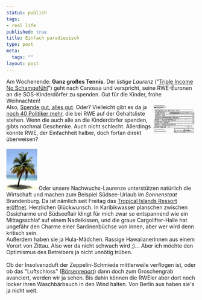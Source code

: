 ```yaml
--- 
status: publish
tags: 
- real life
published: true
title: Einfach paradiesisch
type: post
meta: 
  tags: ""
layout: post
---
```

Am Wochenende: <span style="font-weight: bold;">Ganz großes Tennis.</span> Der <span style="font-style: italic;">listige Laurenz</span> (&quot;<a href="http://www.taz.de/pt/2004/12/21/a0074.nf/text" title="http://www.taz.de/pt/2004/12/21/a0074.nf/text" onmouseover="window.status='http://www.taz.de/pt/2004/12/21/a0074.nf/text';return true;" onmouseout="window.status='';return true;">Triple Income No Schamgefühl</a>&quot;) geht nach Canossa und verspricht, seine RWE-Euronen an die SOS-Kinderdörfer zu spenden. Gut für die Kinder, frohe Weihnachten!<br /><img width="110" hspace="5" height="78" border="0" align="right" src="/media/wp/allgemein/ueberweisung.serendipityThumb.jpg" alt=""  />Also, <a href="http://www.tagesschau.de/aktuell/meldungen/0,1185,OID3891312_TYP6_THE_NAV_REF1_BAB,00.html" title="http://www.tagesschau.de/aktuell/meldungen/0,1185,OID3891312_TYP6_THE_NAV_REF1_BAB,00.html" onmouseover="window.status='http://www.tagesschau.de/aktuell/meldungen/0,1185,OID3891312_TYP6_THE_NAV_REF1_BAB,00.html';return true;" onmouseout="window.status='';return true;">Spende gut, alles gut</a>. Oder? Vielleicht gibt es da ja <a href="http://www.spiegel.de/politik/deutschland/0,1518,333845,00.html" title="http://www.spiegel.de/politik/deutschland/0,1518,333845,00.html" onmouseover="window.status='http://www.spiegel.de/politik/deutschland/0,1518,333845,00.html';return true;" onmouseout="window.status='';return true;">noch 40 Politiker mehr</a>, die bei RWE auf der Gehaltsliste stehen. Wenn die auch alle an die Kinderdörfer spenden, gibts nochmal Geschenke. Auch nicht schlecht. Allerdings könnte RWE, der Einfachheit halber, doch fortan direkt überweisen?<br /><br /><img width="82" height="110" class="alignleft border" src="/media/wp/allgemein/palme.serendipityThumb.jpg" alt=""  /> Oder unsere Nachwuchs-Laurenze unterstützen natürlich die Wirtschaft und machen zum Beispiel Südsee-Urlaub im <span style="font-style: italic;">Sonnenstaat </span>Brandenburg. Da ist nämlich seit Freitag das <a href="http://www.welt.de/data/2004/12/20/377458.html" title="http://www.welt.de/data/2004/12/20/377458.html" onmouseover="window.status='http://www.welt.de/data/2004/12/20/377458.html';return true;" onmouseout="window.status='';return true;">Tropical Islands Ressort eröffnet</a>. Herzlichen Glückwunsch. In Karibikwasser planschen zwischen Ossicharme und Südseeflair klingt für mich zwar so entspannend wie ein Mittagsschlaf auf einem Nadelkissen, und die graue Cargolifter-Halle hat ungefähr den Charme einer Sardinenbüchse von innen, aber wer wird denn kritisch sein.<br />Außerdem haben sie ja Hula-Mädchen. Rassige Hawaiianerinnen aus einem Vorort von Zittau. Also wer da nicht schwach wird ;)... Aber ich möchte den Optimismus des Betreibers ja nicht unnötig trüben.<br /><br />Ob der Insolvenzduft der Zeppelin-Schmiede mittlerweile verflogen ist, oder ob das &quot;Luftschloss&quot; (<a href="http://www.boersenreport.de/firmenmeldungen.asp?msg=004406900000000550000000000" title="http://www.boersenreport.de/firmenmeldungen.asp?msg=004406900000000550000000000" onmouseover="window.status='http://www.boersenreport.de/firmenmeldungen.asp?msg=004406900000000550000000000';return true;" onmouseout="window.status='';return true;">Börsenreport</a>) dann doch zum Groschengrab avanciert, werden wir ja sehen. Bis dahin können die RWEler aber dort noch locker ihren Waschbärbauch in den Wind halten. Von Berlin aus haben sie's ja nicht weit.<br /><br />
